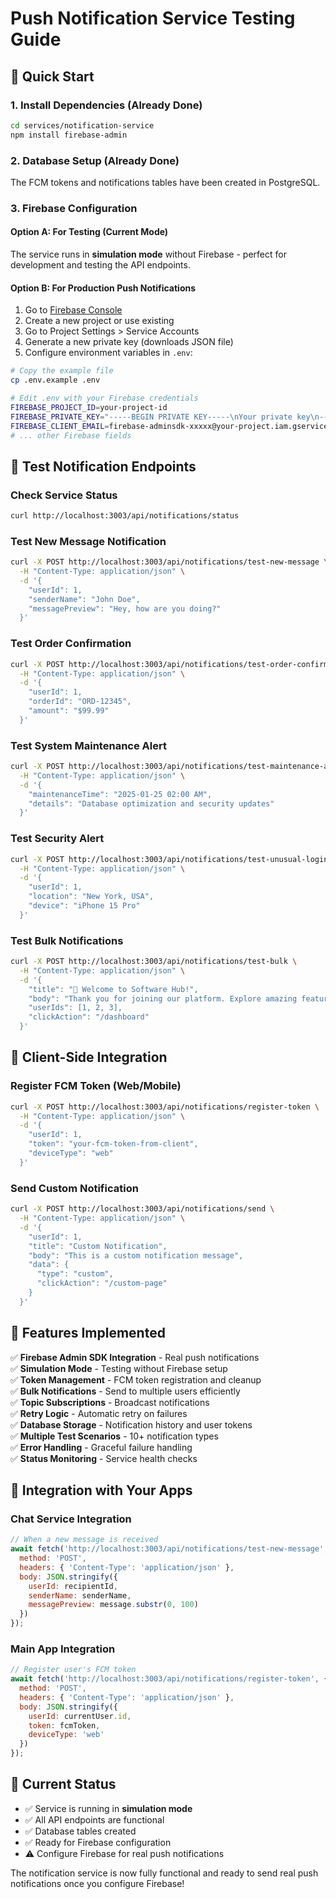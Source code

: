 # Push Notification Service Testing Guide

## 🚀 Quick Start

### 1. Install Dependencies (Already Done)
```bash
cd services/notification-service
npm install firebase-admin
```

### 2. Database Setup (Already Done)
The FCM tokens and notifications tables have been created in PostgreSQL.

### 3. Firebase Configuration

#### Option A: For Testing (Current Mode)
The service runs in **simulation mode** without Firebase - perfect for development and testing the API endpoints.

#### Option B: For Production Push Notifications
1. Go to [Firebase Console](https://console.firebase.google.com/)
2. Create a new project or use existing
3. Go to Project Settings > Service Accounts
4. Generate a new private key (downloads JSON file)
5. Configure environment variables in `.env`:

```bash
# Copy the example file
cp .env.example .env

# Edit .env with your Firebase credentials
FIREBASE_PROJECT_ID=your-project-id
FIREBASE_PRIVATE_KEY="-----BEGIN PRIVATE KEY-----\nYour private key\n-----END PRIVATE KEY-----"
FIREBASE_CLIENT_EMAIL=firebase-adminsdk-xxxxx@your-project.iam.gserviceaccount.com
# ... other Firebase fields
```

## 🧪 Test Notification Endpoints

### Check Service Status
```bash
curl http://localhost:3003/api/notifications/status
```

### Test New Message Notification
```bash
curl -X POST http://localhost:3003/api/notifications/test-new-message \
  -H "Content-Type: application/json" \
  -d '{
    "userId": 1,
    "senderName": "John Doe",
    "messagePreview": "Hey, how are you doing?"
  }'
```

### Test Order Confirmation
```bash
curl -X POST http://localhost:3003/api/notifications/test-order-confirmation \
  -H "Content-Type: application/json" \
  -d '{
    "userId": 1,
    "orderId": "ORD-12345",
    "amount": "$99.99"
  }'
```

### Test System Maintenance Alert
```bash
curl -X POST http://localhost:3003/api/notifications/test-maintenance-alert \
  -H "Content-Type: application/json" \
  -d '{
    "maintenanceTime": "2025-01-25 02:00 AM",
    "details": "Database optimization and security updates"
  }'
```

### Test Security Alert
```bash
curl -X POST http://localhost:3003/api/notifications/test-unusual-login \
  -H "Content-Type: application/json" \
  -d '{
    "userId": 1,
    "location": "New York, USA",
    "device": "iPhone 15 Pro"
  }'
```

### Test Bulk Notifications
```bash
curl -X POST http://localhost:3003/api/notifications/test-bulk \
  -H "Content-Type: application/json" \
  -d '{
    "title": "🎉 Welcome to Software Hub!",
    "body": "Thank you for joining our platform. Explore amazing features!",
    "userIds": [1, 2, 3],
    "clickAction": "/dashboard"
  }'
```

## 📱 Client-Side Integration

### Register FCM Token (Web/Mobile)
```bash
curl -X POST http://localhost:3003/api/notifications/register-token \
  -H "Content-Type: application/json" \
  -d '{
    "userId": 1,
    "token": "your-fcm-token-from-client",
    "deviceType": "web"
  }'
```

### Send Custom Notification
```bash
curl -X POST http://localhost:3003/api/notifications/send \
  -H "Content-Type: application/json" \
  -d '{
    "userId": 1,
    "title": "Custom Notification",
    "body": "This is a custom notification message",
    "data": {
      "type": "custom",
      "clickAction": "/custom-page"
    }
  }'
```

## 🔧 Features Implemented

✅ **Firebase Admin SDK Integration** - Real push notifications  
✅ **Simulation Mode** - Testing without Firebase setup  
✅ **Token Management** - FCM token registration and cleanup  
✅ **Bulk Notifications** - Send to multiple users efficiently  
✅ **Topic Subscriptions** - Broadcast notifications  
✅ **Retry Logic** - Automatic retry on failures  
✅ **Database Storage** - Notification history and user tokens  
✅ **Multiple Test Scenarios** - 10+ notification types  
✅ **Error Handling** - Graceful failure handling  
✅ **Status Monitoring** - Service health checks  

## 🎯 Integration with Your Apps

### Chat Service Integration
```javascript
// When a new message is received
await fetch('http://localhost:3003/api/notifications/test-new-message', {
  method: 'POST',
  headers: { 'Content-Type': 'application/json' },
  body: JSON.stringify({
    userId: recipientId,
    senderName: senderName,
    messagePreview: message.substr(0, 100)
  })
});
```

### Main App Integration
```javascript
// Register user's FCM token
await fetch('http://localhost:3003/api/notifications/register-token', {
  method: 'POST',
  headers: { 'Content-Type': 'application/json' },
  body: JSON.stringify({
    userId: currentUser.id,
    token: fcmToken,
    deviceType: 'web'
  })
});
```

## 🚨 Current Status
- ✅ Service is running in **simulation mode** 
- ✅ All API endpoints are functional
- ✅ Database tables created
- ✅ Ready for Firebase configuration
- ⚠️ Configure Firebase for real push notifications

The notification service is now fully functional and ready to send real push notifications once you configure Firebase!